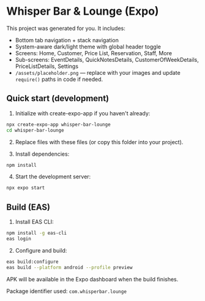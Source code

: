 # Whisper Bar & Lounge (Expo)

This project was generated for you. It includes:
- Bottom tab navigation + stack navigation
- System-aware dark/light theme with global header toggle
- Screens: Home, Customer, Price List, Reservation, Staff, More
- Sub-screens: EventDetails, QuickNotesDetails, CustomerOfWeekDetails, PriceListDetails, Settings
- `/assets/placeholder.png` — replace with your images and update `require()` paths in code if needed.

## Quick start (development)
1. Initialize with create-expo-app if you haven't already:
```bash
npx create-expo-app whisper-bar-lounge
cd whisper-bar-lounge
```

2. Replace files with these files (or copy this folder into your project).

3. Install dependencies:
```bash
npm install
```

4. Start the development server:
```bash
npx expo start
```

## Build (EAS)
1. Install EAS CLI:
```bash
npm install -g eas-cli
eas login
```

2. Configure and build:
```bash
eas build:configure
eas build --platform android --profile preview
```

APK will be available in the Expo dashboard when the build finishes.

Package identifier used: `com.whisperbar.lounge`

